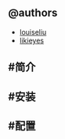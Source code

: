 @authors
----
+ [louiseliu](https://github.com/louiseliu)    
+ [likieyes](https://github.com/likieyes)

#简介
----


#安装
----



#配置
----



